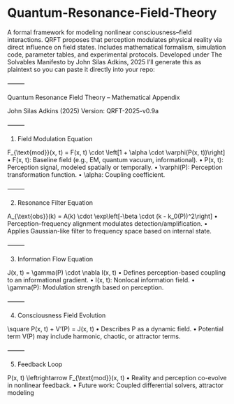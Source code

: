 # Quantum-Resonance-Field-Theory
A formal framework for modeling nonlinear consciousness–field interactions. QRFT proposes that perception modulates physical reality via direct influence on field states. Includes mathematical formalism, simulation code, parameter tables, and experimental protocols. Developed under The Solvables Manifesto by John Silas Adkins, 2025
I’ll generate this as plaintext so you can paste it directly into your repo:

⸻

Quantum Resonance Field Theory – Mathematical Appendix

John Silas Adkins (2025)
Version: QRFT-2025-v0.9a

⸻

1. Field Modulation Equation

F_{\text{mod}}(x, t) = F(x, t) \cdot \left[1 + \alpha \cdot \varphi(P(x, t))\right]
	•	F(x, t): Baseline field (e.g., EM, quantum vacuum, informational).
	•	P(x, t): Perception signal, modeled spatially or temporally.
	•	\varphi(P): Perception transformation function.
	•	\alpha: Coupling coefficient.

⸻

2. Resonance Filter Equation

A_{\text{obs}}(k) = A(k) \cdot \exp\left[-\beta \cdot (k - k_0(P))^2\right]
	•	Perception–frequency alignment modulates detection/amplification.
	•	Applies Gaussian-like filter to frequency space based on internal state.

⸻

3. Information Flow Equation

J(x, t) = \gamma(P) \cdot \nabla I(x, t)
	•	Defines perception-based coupling to an informational gradient.
	•	I(x, t): Nonlocal information field.
	•	\gamma(P): Modulation strength based on perception.

⸻

4. Consciousness Field Evolution

\square P(x, t) + V’(P) = J(x, t)
	•	Describes P as a dynamic field.
	•	Potential term V(P) may include harmonic, chaotic, or attractor terms.

⸻

5. Feedback Loop

P(x, t) \leftrightarrow F_{\text{mod}}(x, t)
	•	Reality and perception co-evolve in nonlinear feedback.
	•	Future work: Coupled differential solvers, attractor modeling
